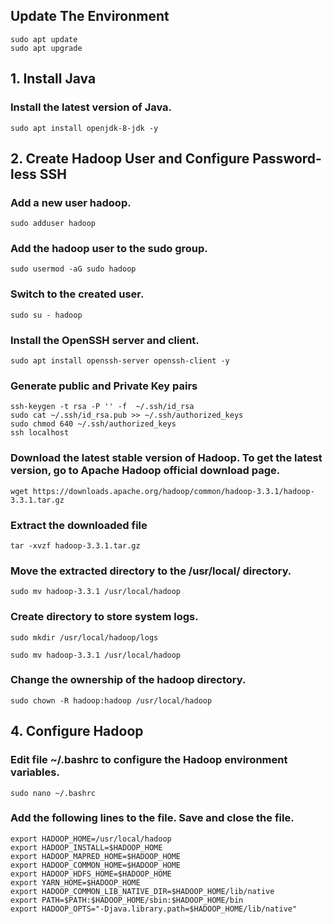 ## Update The Environment
```
sudo apt update
sudo apt upgrade
```

## 1. Install Java
### Install the latest version of Java.
```
sudo apt install openjdk-8-jdk -y
```
## 2. Create Hadoop User and Configure Password-less SSH
### Add a new user hadoop.
```
sudo adduser hadoop
```
### Add the hadoop user to the sudo group.
```
sudo usermod -aG sudo hadoop
```
### Switch to the created user.
```
sudo su - hadoop
```
### Install the OpenSSH server and client.
```
sudo apt install openssh-server openssh-client -y
```
### Generate public and Private Key pairs
```
ssh-keygen -t rsa -P '' -f  ~/.ssh/id_rsa
sudo cat ~/.ssh/id_rsa.pub >> ~/.ssh/authorized_keys
sudo chmod 640 ~/.ssh/authorized_keys
ssh localhost
```
### Download the latest stable version of Hadoop. To get the latest version, go to Apache Hadoop official download page.
```
wget https://downloads.apache.org/hadoop/common/hadoop-3.3.1/hadoop-3.3.1.tar.gz
```
### Extract the downloaded file
```
tar -xvzf hadoop-3.3.1.tar.gz
```
### Move the extracted directory to the /usr/local/ directory.
```
sudo mv hadoop-3.3.1 /usr/local/hadoop
```
### Create directory to store system logs.
```
sudo mkdir /usr/local/hadoop/logs
```
```
sudo mv hadoop-3.3.1 /usr/local/hadoop
```

### Change the ownership of the hadoop directory.
```
sudo chown -R hadoop:hadoop /usr/local/hadoop
```
## 4. Configure Hadoop
### Edit file ~/.bashrc to configure the Hadoop environment variables.
```
sudo nano ~/.bashrc
```
### Add the following lines to the file. Save and close the file.
```
export HADOOP_HOME=/usr/local/hadoop
export HADOOP_INSTALL=$HADOOP_HOME
export HADOOP_MAPRED_HOME=$HADOOP_HOME
export HADOOP_COMMON_HOME=$HADOOP_HOME
export HADOOP_HDFS_HOME=$HADOOP_HOME
export YARN_HOME=$HADOOP_HOME
export HADOOP_COMMON_LIB_NATIVE_DIR=$HADOOP_HOME/lib/native
export PATH=$PATH:$HADOOP_HOME/sbin:$HADOOP_HOME/bin
export HADOOP_OPTS="-Djava.library.path=$HADOOP_HOME/lib/native"
```